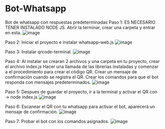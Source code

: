 # Bot-Whatsapp
Bot de whatsapp con respuestas predeterminadas
Paso 1:
ES NECESARIO TENER INSTALADO NODE JS.
Abrir la terminar, crear una carpeta y entrar en esta.
![image](https://github.com/RMZ17/Bot-Whatsapp/assets/125528147/9ce5a596-3488-4355-af9f-b17efb7a47c0)

Paso 2:
Iniciar el proyecto e instalar whatsapp-web.js
![image](https://github.com/RMZ17/Bot-Whatsapp/assets/125528147/08798dcb-5ebe-4dd9-aedf-c78778f332d5)

Paso 3:
Instalar qrcode-terminal.
![image](https://github.com/RMZ17/Bot-Whatsapp/assets/125528147/dace63b9-0355-435c-b67e-7c3a75671e2c)

Paso 4:
Al instalar se crearan 2 archivos y una carpeta en tu proyecto, crear el archivo index.js
Hacer una llamada de las librerias instaladas y comenzar a el procedimiento para crear el código QR.
Crear un mensaje de confirmación cuando se registra el QR.
Crear los comandos para que el bot responda con mensajes predeterminados.
![image](https://github.com/RMZ17/Bot-Whatsapp/assets/125528147/c6011ad7-830e-4758-b418-5b1c8e8e0abc)

Paso 5:
Despues de guardar el proyecto, ir a la terminal y activar el QR con -> node index.js
![image](https://github.com/RMZ17/Bot-Whatsapp/assets/125528147/790b6fcf-cfb6-4719-8bc7-92b92f342ea5)

Paso 6:
Escanear el QR con tu whatsapp para activar el bot, aparecerá un mensaje de confirmación.
![image](https://github.com/RMZ17/Bot-Whatsapp/assets/125528147/f8615e72-cee1-4696-bcbc-7655df01024e)

Paso 7:
Probar el bot con los comandos asignados.
![image](https://github.com/RMZ17/Bot-Whatsapp/assets/125528147/e4ac8bb2-4642-43aa-b1cb-c6615fb5e922)
